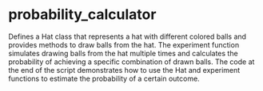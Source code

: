 # probability_calculator
Defines a Hat class that represents a hat with different colored balls and provides methods to draw balls from the hat. 
The experiment function simulates drawing balls from the hat multiple times and calculates the probability of achieving a specific combination of drawn balls. 
The code at the end of the script demonstrates how to use the Hat and experiment functions to estimate the probability of a certain outcome.
